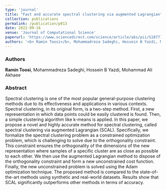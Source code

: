 ```yaml
---
type: 'journal'
title: "Fast and accurate spectral clustering via augmented Lagrangian"
collection: publications
permalink: /publication/p013
date: 2022-09-16
venue: 'Journal of Computational Science'
paperurl: 'https://www.sciencedirect.com/science/article/abs/pii/S1877750322002198'
authors: '<b> Ramin Toosi</b>, Mohammadreza Sadeghi, Hossein B Yazdi, Mohammad Ali Akhaee'
---
```


<h3> Authors </h3>
<b> Ramin Toosi</b>, Mohammadreza Sadeghi, Hossein B Yazdi, Mohammad Ali Akhaee

<h3> Abstract </h3>
Spectral clustering is one of the most popular general-purpose clustering methods due to its effectiveness and applications in various contexts. Spectral clustering, in its original form, is a two-step method. First, a new representation in which data points could be easily clustered is found. Then, a simple clustering algorithm like k-means is applied. In this paper, we propose a novel and highly accurate method for spectral clustering, called spectral clustering via augmented Lagrangian (SCAL). Specifically, we formalize the spectral clustering problem as a constrained optimization problem, which is challenging to solve due to the orthogonality constraint. This constraint ensures the orthogonality of the dimensions of the new representation where samples of a specific cluster are as close as possible to each other. We then use the augmented Lagrangian method to dispose of the orthogonality constraint and form a new unconstrained cost function. Finally, the new unconstrained problem is solved using the Adam optimization technique. The proposed method is compared to the state-of-the-art methods using synthetic and real-world datasets. Results show that SCAL significantly outperforms other methods in terms of accuracy.